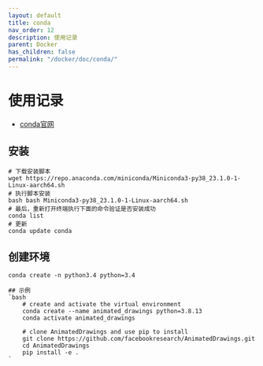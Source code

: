 ```yaml
---
layout: default
title: conda
nav_order: 12
description: 使用记录
parent: Docker
has_children: false
permalink: "/docker/doc/conda/"
---
```


# 使用记录

- [conda官网](https://docs.conda.io/en/latest/index.html)

## 安装

```shell
# 下载安装脚本
wget https://repo.anaconda.com/miniconda/Miniconda3-py38_23.1.0-1-Linux-aarch64.sh
# 执行脚本安装
bash bash Miniconda3-py38_23.1.0-1-Linux-aarch64.sh
# 最后，重新打开终端执行下面的命令验证是否安装成功
conda list
# 更新
conda update conda
```

## 创建环境

```shell
conda create -n python3.4 python=3.4

## 示例
`bash
    # create and activate the virtual environment
    conda create --name animated_drawings python=3.8.13
    conda activate animated_drawings

    # clone AnimatedDrawings and use pip to install
    git clone https://github.com/facebookresearch/AnimatedDrawings.git
    cd AnimatedDrawings
    pip install -e .
`

```
